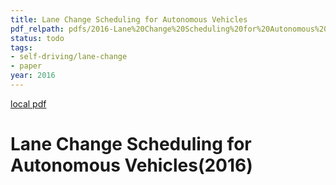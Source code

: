 ```yaml
---
title: Lane Change Scheduling for Autonomous Vehicles
pdf_relpath: pdfs/2016-Lane%20Change%20Scheduling%20for%20Autonomous%20Vehicles.pdf
status: todo
tags:
- self-driving/lane-change
- paper
year: 2016
---
```


[local pdf](../../../pdfs/2016-Lane%20Change%20Scheduling%20for%20Autonomous%20Vehicles.pdf)

# Lane Change Scheduling for Autonomous Vehicles(2016)
